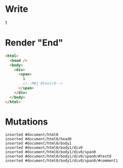 # Write
  <div><span>1<!M#1 #text/0></span></div>


# Render "End"
```html
<html>
  <head />
  <body>
    <div>
      <span>
        1
        <!--M#1 #text/0-->
      </span>
    </div>
  </body>
</html>
```

# Mutations
```
inserted #document/html0
inserted #document/html0/head0
inserted #document/html0/body1
inserted #document/html0/body1/div0
inserted #document/html0/body1/div0/span0
inserted #document/html0/body1/div0/span0/#text0
inserted #document/html0/body1/div0/span0/#comment1
```